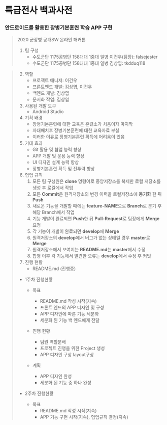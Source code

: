 

# 특급전사 백과사전

### 안드로이드를 활용한 장병기본훈련 학습 APP 구현

> 2020 군장병 공개SW 온라인 해커톤
>
> 1. 팀 구성
>    * 수도군단 1175공병단 158대대 1중대 일병 이건우(팀장):	falsejester
>    * 수도군단 1175공병단 158대대 1중대 일병 김상엽: tkdduq118

> 2. 역할
>    * 프로젝트 매니저: 이건우
>    * 프론트엔드 개발: 김상엽, 이건우
>    * 백엔드 개발: 김상엽
>    * 문서화 작업: 김상엽
> 3. 사용된 개발 도구
>    * Android Studio
> 4. 기획 배경
>    * 장병기본훈련에 대한 교육은 훈련소가 처음이자 마지막
>    * 자대배치후 장병기본훈련에 대한 교육자료 부실
>    * 이러한 이유로 장병기본훈련 획득에 어려움이 있음
> 5. 기대 효과
>    * Git 활용 및 협업 능력 향상
>    * APP 개발 및 운용 능력 향상
>    * UI 디자인 설계 능력 향상
>    * 장병기본훈련 획득 및 전투력 향상
> 6. 협업 규칙
>    1. 모든 팀 구성원은 **clone** 명령어로 중앙저장소를 복제한 로컬 저장소를 생성 후 로컬에서 작업
>    2. 모든 **Commit**은 원격저장소의 변경 이력을 로컬저장소에 **동기화** 한 뒤 **Push**
>    3. 새로운 기능을 개발할 때에는 **feature-NAME**으로 **Branch**로 분기 후 해당 Branch에서 작업
>    4. 기능 개발이 완료되면 **Push**한 뒤 **Pull-Request**로 팀장에게 **Merge** 요청
>    5. 각 기능이 개발이 완료되면 **develop**에 **Merge**
>    6. 원격저장소의 **develop**에서 버그가 없는 상태일 경우 **master**로 **Merge**
>    7. 원격저장소에서 보여지는 **README.md**는 **master**에서 수정
>    8. 합병 이후 각 기능에서 발견한 오류는 **develop**에서 수정 후 커밋
> 7. 진행 현황
>    * README.md (진행중)
>   * 1주차 진행현황
>     * 목표
>          * README.md 작성 시작(지속)
>	       * 프론트 엔드의 APP 디자인 및 구성
>	       * APP 디자인에 따른 기능 세분화
>	       * 세분화 된 기능 백 엔드에게 전달
>
>	  * 진행 현황
>	       * 팀원 역할분배
>	       * 프로젝트 진행을 위한 Project 생성
>	       * APP 디자인 구상 layout구상
>
>	  * 계획
>	       * APP 디자인 완성
>	       * 세분화 된 기능 중 하나 완성
>
>
>  * 2주차 진행현황
>     * 목표
>	       * README.md 작성 시작(지속)
>	       * APP 기능 구현 시작(지속), 협업규칙 결정(지속)


